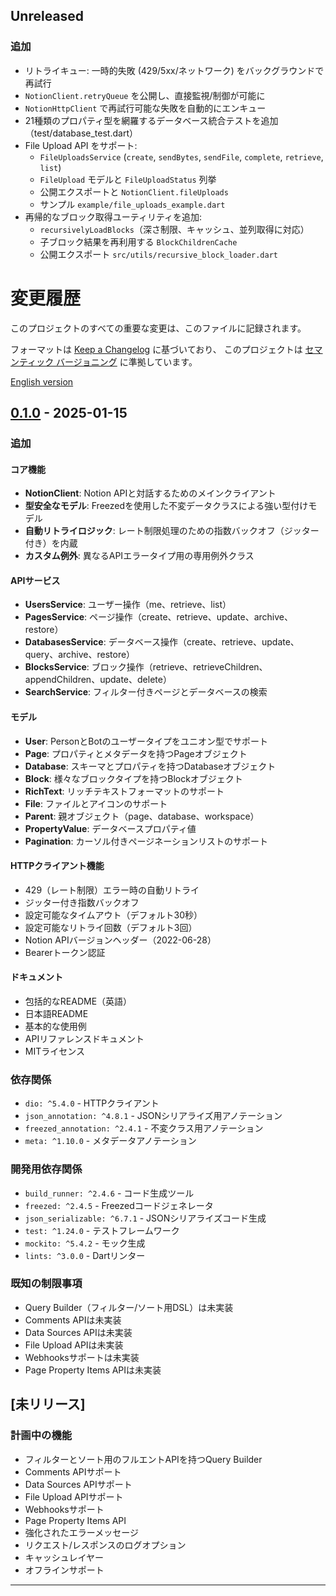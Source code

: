 ## Unreleased

### 追加
- リトライキュー: 一時的失敗 (429/5xx/ネットワーク) をバックグラウンドで再試行
- `NotionClient.retryQueue` を公開し、直接監視/制御が可能に
- `NotionHttpClient` で再試行可能な失敗を自動的にエンキュー
- 21種類のプロパティ型を網羅するデータベース統合テストを追加（test/database_test.dart）
- File Upload API をサポート:
  - `FileUploadsService` (`create`, `sendBytes`, `sendFile`, `complete`, `retrieve`, `list`)
  - `FileUpload` モデルと `FileUploadStatus` 列挙
  - 公開エクスポートと `NotionClient.fileUploads`
  - サンプル `example/file_uploads_example.dart`
 - 再帰的なブロック取得ユーティリティを追加:
   - `recursivelyLoadBlocks`（深さ制限、キャッシュ、並列取得に対応）
   - 子ブロック結果を再利用する `BlockChildrenCache`
   - 公開エクスポート `src/utils/recursive_block_loader.dart`

# 変更履歴

このプロジェクトのすべての重要な変更は、このファイルに記録されます。

フォーマットは [Keep a Changelog](https://keepachangelog.com/ja/1.0.0/) に基づいており、
このプロジェクトは [セマンティック バージョニング](https://semver.org/lang/ja/) に準拠しています。

[English version](./CHANGELOG.md)

## [0.1.0] - 2025-01-15

### 追加

#### コア機能
- **NotionClient**: Notion APIと対話するためのメインクライアント
- **型安全なモデル**: Freezedを使用した不変データクラスによる強い型付けモデル
- **自動リトライロジック**: レート制限処理のための指数バックオフ（ジッター付き）を内蔵
- **カスタム例外**: 異なるAPIエラータイプ用の専用例外クラス

#### APIサービス
- **UsersService**: ユーザー操作（me、retrieve、list）
- **PagesService**: ページ操作（create、retrieve、update、archive、restore）
- **DatabasesService**: データベース操作（create、retrieve、update、query、archive、restore）
- **BlocksService**: ブロック操作（retrieve、retrieveChildren、appendChildren、update、delete）
- **SearchService**: フィルター付きページとデータベースの検索

#### モデル
- **User**: PersonとBotのユーザータイプをユニオン型でサポート
- **Page**: プロパティとメタデータを持つPageオブジェクト
- **Database**: スキーマとプロパティを持つDatabaseオブジェクト
- **Block**: 様々なブロックタイプを持つBlockオブジェクト
- **RichText**: リッチテキストフォーマットのサポート
- **File**: ファイルとアイコンのサポート
- **Parent**: 親オブジェクト（page、database、workspace）
- **PropertyValue**: データベースプロパティ値
- **Pagination**: カーソル付きページネーションリストのサポート

#### HTTPクライアント機能
- 429（レート制限）エラー時の自動リトライ
- ジッター付き指数バックオフ
- 設定可能なタイムアウト（デフォルト30秒）
- 設定可能なリトライ回数（デフォルト3回）
- Notion APIバージョンヘッダー（2022-06-28）
- Bearerトークン認証

#### ドキュメント
- 包括的なREADME（英語）
- 日本語README
- 基本的な使用例
- APIリファレンスドキュメント
- MITライセンス

### 依存関係
- `dio: ^5.4.0` - HTTPクライアント
- `json_annotation: ^4.8.1` - JSONシリアライズ用アノテーション
- `freezed_annotation: ^2.4.1` - 不変クラス用アノテーション
- `meta: ^1.10.0` - メタデータアノテーション

### 開発用依存関係
- `build_runner: ^2.4.6` - コード生成ツール
- `freezed: ^2.4.5` - Freezedコードジェネレータ
- `json_serializable: ^6.7.1` - JSONシリアライズコード生成
- `test: ^1.24.0` - テストフレームワーク
- `mockito: ^5.4.2` - モック生成
- `lints: ^3.0.0` - Dartリンター

### 既知の制限事項
- Query Builder（フィルター/ソート用DSL）は未実装
- Comments APIは未実装
- Data Sources APIは未実装
- File Upload APIは未実装
- Webhooksサポートは未実装
- Page Property Items APIは未実装

## [未リリース]

### 計画中の機能
- フィルターとソート用のフルエントAPIを持つQuery Builder
- Comments APIサポート
- Data Sources APIサポート
- File Upload APIサポート
- Webhooksサポート
- Page Property Items API
- 強化されたエラーメッセージ
- リクエスト/レスポンスのログオプション
- キャッシュレイヤー
- オフラインサポート

---

[0.1.0]: https://github.com/Haruki1090/notion-dart-kit/releases/tag/v0.1.0
